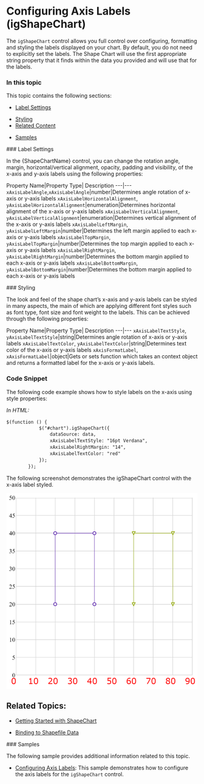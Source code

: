 ﻿<!--
|metadata|
{
    "fileName": "shapechart-configuring-axis-labels",
    "controlName": "igShapeChart",
    "tags": ["API", "ShapeChart", "AxisLabels"]
}
|metadata|
-->

# Configuring Axis Labels (igShapeChart)

The `igShapeChart` control allows you full control over configuring, formatting and styling the labels displayed on your chart. By default, you do not need to explicitly set the labels. The Shape Chart will use the first appropriate string property that it finds within the data you provided and will use that for the labels.

### In this topic

This topic contains the following sections:


- [Label Settings](#ConfigureLabelSettings)
* [Styling](#ConfigureStyling)
* [Related Content](#RelatedContent)
- [Samples](#Samples)

<a id="ConfigureLabelSettings" />
### Label Settings

In the {ShapeChartName} control, you can change the rotation angle, margin, horizontal/vertical alignment, opacity, padding and visibility, of the x-axis and y-axis labels using the following properties:

Property Name|Property Type| Description
---|---
`xAxisLabelAngle`,`xAxisLabelAngle`|number|Determines angle rotation of x-axis or y-axis labels
`xAxisLabelHorizontalAlignment`, `yAxisLabelHorizontalAlignment`|enumeration|Determines horizontal alignment of the x-axis or y-axis labels
`xAxisLabelVerticalAlignment`, `yAxisLabelVerticalAlignment`|enumeration|Determines vertical alignment of the x-axis or y-axis labels
`xAxisLabelLeftMargin`, `yAxisLabelLeftMargin`|number|Determines the left margin applied to each x-axis or y-axis labels
`xAxisLabelTopMargin`, `yAxisLabelTopMargin`|number|Determines the top margin applied to each x-axis or y-axis labels
`xAxisLabelRightMargin`, `yAxisLabelRightMargin`|number|Determines the bottom margin applied to each x-axis or y-axis labels
`xAxisLabelBottomMargin`, `yAxisLabelBottomMargin`|number|Determines the bottom margin applied to each x-axis or y-axis labels

<a id="ConfigureStyling" />
### Styling

The look and feel of the shape chart’s x-axis and y-axis labels can be styled in many aspects, the main of which are applying different font styles such as font type, font size and font weight to the labels. This can be achieved through the following properties:

Property Name|Property Type| Description
---|---
`xAxisLabelTextStyle`, `yAxisLabelTextStyle`|string|Determines angle rotation of x-axis or y-axis labels
`xAxisLabelTextColor`, `yAxisLabelTextColor`|string|Determines text color of the x-axis or y-axis labels
`xAxisFormatLabel`, `xAxisFormatLabel`|object|Gets or sets function which takes an context object and returns a formatted label for the x-axis or y-axis labels.


### <a id="codesnippet"/>Code Snippet
The following code example shows how to style labels on the x-axis using style properties:

*In HTML:*

```html
$(function () {
            $("#chart").igShapeChart({
                dataSource: data,
                xAxisLabelTextStyle: "16pt Verdana",
                xAxisLabelRightMargin: "14",
                xAxisLabelTextColor: "red"
            });
        });
```

The following screenshot demonstrates the igShapeChart control with the x-axis label styled.

![](images/shapechart-configuring-axis-labels-01.png)

## <a id="relatedtopics"/>Related Topics:

- [Getting Started with ShapeChart](shapechart-getting-started-with-shapechart.html)

- [Binding to Shapefile Data](shapechart-binding-shapefile-data.html)


<a id="Samples" />
### Samples

The following sample provides additional information related to this topic.

-	[Configuring Axis Labels](%%SamplesUrl%%/shape-charts/axis-labels):  This sample demonstrates how to configure the axis labels for the `igShapeChart` control.